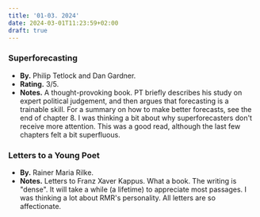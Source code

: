 ```yaml
---
title: '01-03. 2024'
date: 2024-03-01T11:23:59+02:00
draft: true
---
```


### Superforecasting
- **By.** Philip Tetlock and Dan Gardner.
- **Rating.** 3/5.
- **Notes.** A thought-provoking book. PT briefly describes his study on expert political judgement, and then argues that forecasting is a trainable skill. For a summary on how to make better forecasts, see the end of chapter 8. I was thinking a bit about why superforecasters don't receive more attention. This was a good read, although the last few chapters felt a bit superfluous.

### Letters to a Young Poet
- **By.** Rainer Maria Rilke.
- **Notes.** Letters to Franz Xaver Kappus. What a book. The writing is "dense". It will take a while (a lifetime) to appreciate most passages. I was thinking a lot about RMR's personality. All letters are so affectionate.
